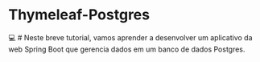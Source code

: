 # Thymeleaf-Postgres
:computer: # Neste breve tutorial, vamos aprender a desenvolver um aplicativo da web Spring Boot que gerencia dados em um banco de dados Postgres.
